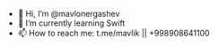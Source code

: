 - 👋 Hi, I’m @mavlonergashev
- 🌱 I’m currently learning Swift
- 📫 How to reach me: t.me/mavlik || +998908641100

<!---
mavlonergashev/mavlonergashev is a ✨ special ✨ repository because its `README.md` (this file) appears on your GitHub profile.
You can click the Preview link to take a look at your changes.
--->
